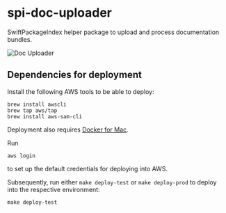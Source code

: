 # spi-doc-uploader

SwiftPackageIndex helper package to upload and process documentation bundles.

![Doc Uploader](https://user-images.githubusercontent.com/65520/210773047-9c1f7cba-252c-4da9-a0f5-2ab8d1ed123d.png)

## Dependencies for deployment

Install the following AWS tools to be able to deploy:

```
brew install awscli
brew tap aws/tap
brew install aws-sam-cli
```

Deployment also requires [Docker for Mac](https://docs.docker.com/desktop/install/mac-install/).

Run

```
aws login
```

to set up the default credentials for deploying into AWS.

Subsequently, run either `make deploy-test` or `make deploy-prod` to deploy into the respective environment:

```
make deploy-test
```
